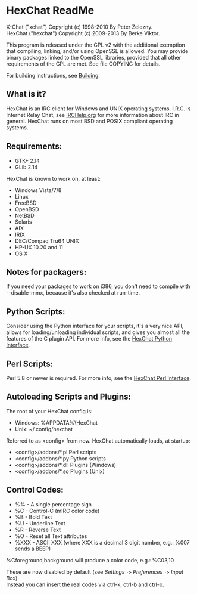 # HexChat ReadMe

X-Chat ("xchat") Copyright (c) 1998-2010 By Peter Zelezny.  
HexChat ("hexchat") Copyright (c) 2009-2013 By Berke Viktor.

This program is released under the GPL v2 with the additional exemption
that compiling, linking, and/or using OpenSSL is allowed. You may
provide binary packages linked to the OpenSSL libraries, provided that
all other requirements of the GPL are met.
See file COPYING for details.

For building instructions, see [Building](http://docs.hexchat.org/en/latest/building.html).


## What is it?

HexChat is an IRC client for Windows and UNIX operating systems. I.R.C. is
Internet Relay Chat, see [IRCHelp.org](http://irchelp.org) for more information about IRC
in general. HexChat runs on most BSD and POSIX compliant operating systems.


## Requirements:

 * GTK+ 2.14
 * GLib 2.14

HexChat is known to work on, at least:

 * Windows Vista/7/8
 * Linux
 * FreeBSD
 * OpenBSD
 * NetBSD
 * Solaris
 * AIX
 * IRIX
 * DEC/Compaq Tru64 UNIX
 * HP-UX 10.20 and 11
 * OS X


## Notes for packagers:

If you need your packages to work on i386, you don't need to compile with
--disable-mmx, because it's also checked at run-time.


## Python Scripts:

Consider using the Python interface for your scripts, it's a very nice
API, allows for loading/unloading individual scripts, and gives you
almost all the features of the C plugin API. For more info, see the
[HexChat Python Interface](http://docs.hexchat.org/en/latest/script_python.html).


## Perl Scripts:

Perl 5.8 or newer is required. For more info, see the
[HexChat Perl Interface](http://docs.hexchat.org/en/latest/script_perl.html).


## Autoloading Scripts and Plugins:

The root of your HexChat config is:

 * Windows: %APPDATA%\HexChat
 * Unix: ~/.config/hexchat

Referred to as &lt;config> from now. HexChat automatically loads, at startup:

 * &lt;config>/addons/*.pl Perl scripts
 * &lt;config>/addons/*.py Python scripts
 * &lt;config>/addons/*.dll Plugins (Windows)
 * &lt;config>/addons/*.so Plugins (Unix)

## Control Codes:

 * %%     -  A single percentage sign
 * %C     -  Control-C (mIRC color code)
 * %B     -  Bold Text
 * %U     -  Underline Text
 * %R     -  Reverse Text
 * %O     -  Reset all Text attributes
 * %XXX   -  ASCII XXX (where XXX is a decimal 3 digit number, e.g.: %007 sends a BEEP)

%Cforeground,background will produce a color code, e.g.: %C03,10

These are now disabled by default (see _Settings_ `->` _Preferences_ `->` _Input Box_).  
Instead you can insert the real codes via ctrl-k, ctrl-b and ctrl-o.
